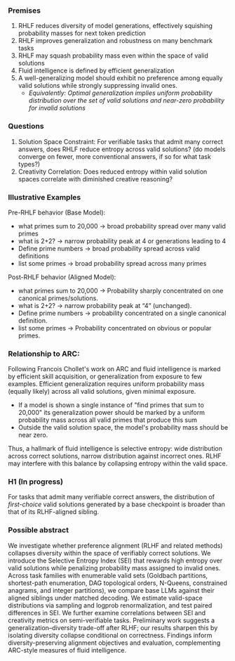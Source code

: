 ### Premises
1. RHLF reduces diversity of model generations, effectively squishing probability masses for next token prediction
2. RHLF improves generalization and robustness on many benchmark tasks
3. RHLF may squash probability mass even within the space of valid solutions
4. Fluid intelligence is defined by efficient generalization
5. A well-generalizing model should exhibit no preference among equally valid solutions while strongly suppressing invalid ones.
     - *Equivalently: Optimal generalization implies uniform probability distribution over the set of valid solutions and near-zero probability for invalid solutions*

### Questions
1. Solution Space Constraint: For verifiable tasks that admit many correct answers, does RHLF reduce entropy across valid solutions? (do models converge on fewer, more conventional answers, if so for what task types?)
2. Creativity Correlation: Does reduced entropy within valid solution spaces correlate with diminished creative reasoning?

### Illustrative Examples
Pre-RHLF behavior (Base Model):
- what primes sum to 20,000 -> broad probability spread over many valid primes
- what is 2+2? -> narrow probability peak at 4 or generations leading to 4
- Define prime numbers -> broad probability spread across valid definitions
- list some primes -> broad probability spread across many primes

Post-RHLF behavior (Aligned Model):
- what primes sum to 20,000 -> Probability sharply concentrated on one canonical primes/solutions.
- what is 2+2? -> narrow probability peak at “4” (unchanged).
- Define prime numbers -> probability concentrated on a single canonical definition.
- list some primes -> Probability concentrated on obvious or popular primes.

### Relationship to ARC: 
Following Francois Chollet's work on ARC and fluid intelligence is marked by efficient skill acquisition, or generalization from exposure to few examples. Efficient generalization requires uniform probability mass (equally likely) across all valid solutions, given minimal exposure. 
- If a model is shown a single instance of "find primes that sum to 20,000" its generalization power should be marked by a uniform probability mass across all valid primes that produce this sum
- Outside the valid solution space, the model's probability mass should be near zero. 

Thus, a hallmark of fluid intelligence is selective entropy: wide distribution across correct solutions, narrow distribution against incorrect ones. RLHF may interfere with this balance by collapsing entropy within the valid space.

### H1 (In progress)
For tasks that admit many verifiable correct answers, the distribution of *first-choice* valid solutions generated by a base checkpoint is broader than that of its RLHF-aligned sibling.

### Possible abstract
We investigate whether preference alignment (RLHF and related methods) collapses diversity within the space of verifiably correct solutions. We introduce the Selective Entropy Index (SEI) that rewards high entropy over valid solutions while penalizing probability mass assigned to invalid ones. Across task families with enumerable valid sets (Goldbach partitions, shortest-path enumeration, DAG topological orders, N-Queens, constrained anagrams, and integer partitions), we compare base LLMs against their aligned siblings under matched decoding. We estimate valid-space distributions via sampling and logprob renormalization, and test paired differences in SEI. We further examine correlations between SEI and creativity metrics on semi-verifiable tasks. Preliminary work suggests a generalization–diversity trade-off after RLHF; our results sharpen this by isolating diversity collapse conditional on correctness. Findings inform diversity-preserving alignment objectives and evaluation, complementing ARC-style measures of fluid intelligence.